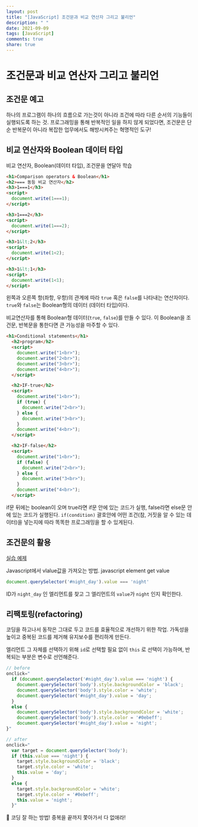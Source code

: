 ```yaml
---
layout: post
title: "[JavaScript] 조건문과 비교 연산자 그리고 불리언"
description: " "
date: 2021-09-09
tags: [JavaScript]
comments: true
share: true
---
```



# 조건문과 비교 연산자 그리고 불리언

## **조건문 예고**

하나의 프로그램이 하나의 흐름으로 가는것이 아니라 조건에 따라 다른 순서의 기능들이 실행되도록 하는 것. 프로그래밍을 통해 반복적인 일을 하지 않게 되었다면, 조건문은 단순 반복문이 아니라 복잡한 업무에서도 해방시켜주는 혁명적인 도구!

## **비교 연산자와 Boolean 데이터 타입**

비교 연산자, Boolean(데이터 타입), 조건문을 연달아 학습

```html
<h1>Comparison operators & Boolean</h1>
<h2>=== 동등 비교 연산자</h2>
<h3>1===1</h3>
<script>
  document.write(1===1);
</script>

<h3>1===2</h3>
<script>
  document.write(1===2);
</script>

<h3>1&lt;2</h3>
<script>
  document.write(1<2);
</script>

<h3>1&lt;1</h3>
<script>
  document.write(1<1);
</script>
```

왼쪽과 오른쪽 항(좌항, 우항)의 관계에 따라 `true` 혹은 `false`를 나타내는 연산자이다. `true`와 `false`는 Boolean형의 데이터 (데이터 타입)이다.

비교연산자를 통해 Boolean형 데이터(`true`, `false`)를 만들 수 있다. 이 Boolean을 조건문, 반복문을 통한다면 큰 가능성을 마주할 수 있다.

```html
<h1>Conditional statements</h1>
  <h2>program</h2>
  <script>
    document.write("1<br>");
    document.write("2<br>");
    document.write("3<br>");
    document.write("4<br>");
  </script>

  <h2>IF-true</h2>
  <script>
    document.write("1<br>");
    if (true) {
      document.write("2<br>");
    } else {
      document.write("3<br>");
    }
    document.write("4<br>");
  </script>

  <h2>IF-false</h2>
  <script>
    document.write("1<br>");
    if (false) {
      document.write("2<br>");
    } else {
      document.write("3<br>");
    }
    document.write("4<br>");
  </script>
```

if문 뒤에는 boolean이 오며 true라면 if문 안에 있는 코드가 실행, false라면 else문 안에 있는 코드가 실행된다. `if(condition)` 괄호안에 어떤 조건(참, 거짓을 알 수 있는 데이터)을 넣는지에 따라 똑똑한 프로그래밍을 할 수 있게된다.

## **조건문의 활용**

[실습 예제](https://codepen.io/onlyeon/pen/zYvLNqy)

Javascript에서 vlalue값을 가져오는 방법. javascript element get value

```jsx
document.querySelector('#night_day').value === 'night'
```

ID가 `night_day` 인 엘리먼트를 찾고 그 엘리먼트의 `value`가 `night` 인지 확인한다.

## **리팩토링(refactoring)**

코딩을 하고나서 동작은 그대로 두고 코드를 효율적으로 개선하기 위한 작업. 가독성을 높이고 중복된 코드를 제거해 유지보수를 편리하게 만든다.

엘리먼트 그 자체를 선택하기 위해 `id`로 선택할 필요 없이 `this` 로 선택이 가능하며, 반복되는 부분은 변수로 선언해준다.

```jsx
// before
onclick="
  if (document.querySelector('#night_day').value === 'night') {
    document.querySelector('body').style.backgroundColor = 'black';
    document.querySelector('body').style.color = 'white';
    document.querySelector('#night_day').value = 'day';
  } 
  else {
    document.querySelector('body').style.backgroundColor = 'white';
    document.querySelector('body').style.color = '#0ebeff';
    document.querySelector('#night_day').value = 'night';
}"

// after
onclick="
  var target = document.querySelector('body');
  if (this.value === 'night') {
    target.style.backgroundColor = 'black';
    target.style.color = 'white';
    this.value = 'day';
  } 
  else {
    target.style.backgroundColor = 'white';
    target.style.color = '#0ebeff';
    this.value = 'night';
  }"
```

📌 코딩 잘 하는 방법! 중복을 끝까지 쫓아가서 다 없애라!